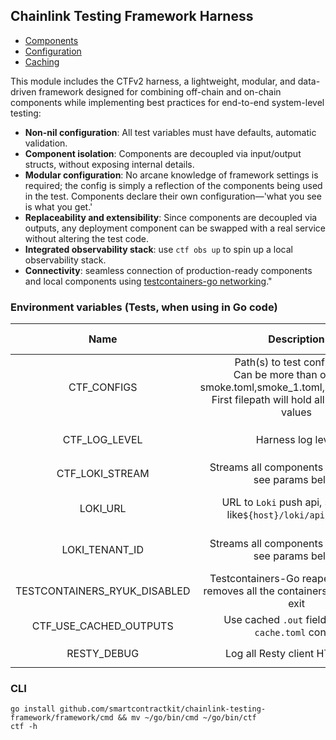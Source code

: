 ## Chainlink Testing Framework Harness

<!-- TOC -->
* [Components](./COMPONENTS.md)
* [Configuration](./CONFIGURATION.md)
* [Caching](./CACHING.md)
<!-- TOC -->

This module includes the CTFv2 harness, a lightweight, modular, and data-driven framework designed for combining off-chain and on-chain components while implementing best practices for end-to-end system-level testing:

- **Non-nil configuration**: All test variables must have defaults, automatic validation.
- **Component isolation**: Components are decoupled via input/output structs, without exposing internal details.
- **Modular configuration**: No arcane knowledge of framework settings is required; the config is simply a reflection of the components being used in the test. Components declare their own configuration—'what you see is what you get.'
- **Replaceability and extensibility**: Since components are decoupled via outputs, any deployment component can be swapped with a real service without altering the test code.
- **Integrated observability stack**: use `ctf obs up` to spin up a local observability stack.
- **Connectivity**: seamless connection of production-ready components and local components using [testcontainers-go networking](https://golang.testcontainers.org/features/networking/#exposing-host-ports-to-the-container)."


### Environment variables (Tests, when using in Go code)
|             Name             |                                                                      Description                                                                       |          Possible values | Default |        Required?         |
|:----------------------------:|:------------------------------------------------------------------------------------------------------------------------------------------------------:|-------------------------:|:-------:|:------------------------:|
|         CTF_CONFIGS          | Path(s) to test config files. <br/>Can be more than one, ex.: smoke.toml,smoke_1.toml,smoke_2.toml.<br/>First filepath will hold all the merged values | Any valid TOML file path |         |            ✅             |
|        CTF_LOG_LEVEL         |                                                                   Harness log level                                                                    | `info`, `debug`, `trace` | `info`  |            🚫            |
|       CTF_LOKI_STREAM        |                                                Streams all components logs to `Loki`, see params below                                                 |          `true`, `false` | `false` |            🚫            |
|           LOKI_URL           |                                            URL to `Loki` push api, should be like`${host}/loki/api/v1/push`                                            |                      URL |    -    | If you use `Loki` then ✅ |
|        LOKI_TENANT_ID        |                                                Streams all components logs to `Loki`, see params below                                                 |          `true`, `false` |    -    | If you use `Loki` then ✅ |
| TESTCONTAINERS_RYUK_DISABLED |                                   Testcontainers-Go reaper container, removes all the containers after the test exit                                   |          `true`, `false` | `false` |            🚫            |
|    CTF_USE_CACHED_OUTPUTS    |                                                  Use cached `.out` fields from `*-cache.toml` config                                                   |          `true`, `false` | `false` |            🚫            |
|         RESTY_DEBUG          |                                                            Log all Resty client HTTP calls                                                             |          `true`, `false` | `false` |            🚫            |

### CLI
```
go install github.com/smartcontractkit/chainlink-testing-framework/framework/cmd && mv ~/go/bin/cmd ~/go/bin/ctf
ctf -h
```